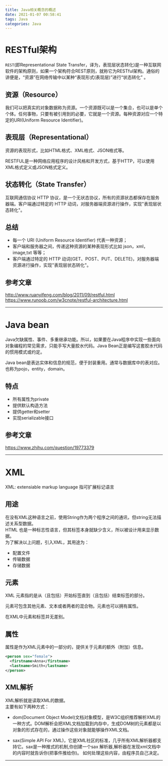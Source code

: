 ```yaml
---
title: Java相关概念的概述
date: 2021-01-07 00:58:41
tags: Java
categories: Java
---
```

# RESTful架构
`REST`(即Representational State Transfer，译为，表现层状态转化)是一种互联网软件的架构原则，如果一个架构符合REST原则，就称它为RESTful架构。通俗的讲便是，“资源”在网络传输中以某种“表现形式(表现层)”进行“状态转化” 。
## 资源（Resource）
我们可以把真实的对象数据称为资源。一个资源既可以是一个集合，也可以是单个个体。任何事物，只要有被引用到的必要，它就是一个资源。每种资源对应一个特定的URI(Uniform Resource Identifier)。
## 表现层（Representational）
资源的表现形式，比如HTML格式、XML格式、JSON格式等。

RESTFUL是一种网络应用程序的设计风格和开发方式，基于HTTP，可以使用XML格式定义或JSON格式定义。

## 状态转化（State Transfer）
互联网通信协议 HTTP 协议，是一个无状态协议，所有的资源状态都保存在服务器端。客户端通过特定的 HTTP 动词，对服务器端资源进行操作，实现"表现层状态转化"。

## 总结
* 每一个 URI (Uniform Resource Identifier) 代表一种资源；
* 客户端和服务器之间，传递这种资源的某种表现形式比如 json，xml，image,txt 等等；
* 客户端通过特定的 HTTP 动词(GET、POST、PUT、DELETE)，对服务器端资源进行操作，实现"表现层状态转化"。

## 参考文章
http://www.ruanyifeng.com/blog/2011/09/restful.html<br/>
https://www.runoob.com/w3cnote/restful-architecture.html
<hr/>

# Java bean
Java欠缺属性、事件、多重继承功能。所以，如果要在Java程序中实现一些面向对象编程的常见需求，只能手写大量胶水代码。Java Bean正是编写这套胶水代码的惯用模式或约定。

Java bean是表达实体和信息的规范，便于封装重用。通常与数据库中的表对应。也称为pojo，entity，domain。

## 特点
* 所有属性为private
* 提供默认构造方法
* 提供getter和setter
* 实现serializable接口

## 参考文章
https://www.zhihu.com/question/19773379
<hr/>

# XML
XML: extensiable markup language 指可扩展标记语言
## 用途 
在没有XML这种语言之前，使用String作为两个程序之间的通讯，但string无法描述关系型数据。<br/>
HTML 也是一种标志性语言，但其标签本身就缺少含义，所以被设计用来显示数据。<br/>
为了解决以上问题，引入XML，其用途为：
* 配置文件
* 传输数据
* 存储数据
## 元素
XML 元素指的是从（且包括）开始标签直到（且包括）结束标签的部分。

元素可包含其他元素、文本或者两者的混合物。元素也可以拥有属性。

在XML中元素和标签并无差别。
## 属性
属性是作为XML元素中的一部分的，提供关于元素的额外（附加）信息。
``` XML
<person sex="female">
  <firstname>Anna</firstname>
  <lastname>Smith</lastname>
</person> 
```
## XML解析
XML解析就是读取XML的数据。<br/>
主要有如下两种方式：<br/>
* dom(Document Object Model)文档对象模型，是W3C组织推荐解析XML的一种方式。DOM解析会把XML文档加载到内存中，生成DOM树的元素都是以对象的形式存在的，通过操作这些对象就能够操作XML文档。

* sax(Simple API For XML)，它是XML社区的标准，几乎所有XML解析器都支持它。sax是一种推式的机制,你创建一个sax 解析器,解析器在发现xml文档中的内容时就告诉你(把事件推给你)。 如何处理这些内容，由程序员自己决定。

<hr/>
